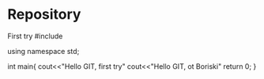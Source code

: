 # Repository
First try
#include <iostream>

using namespace std;

int main{
cout<<"Hello GIT, first try"
cout<<"Hello GIT, ot Boriski"
return 0;
}
